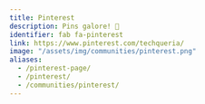 ```yaml
---
title: Pinterest
description: Pins galore! 📌
identifier: fab fa-pinterest
link: https://www.pinterest.com/techqueria/
image: "/assets/img/communities/pinterest.png"
aliases:
  - /pinterest-page/
  - /pinterest/
  - /communities/pinterest/
---
```

